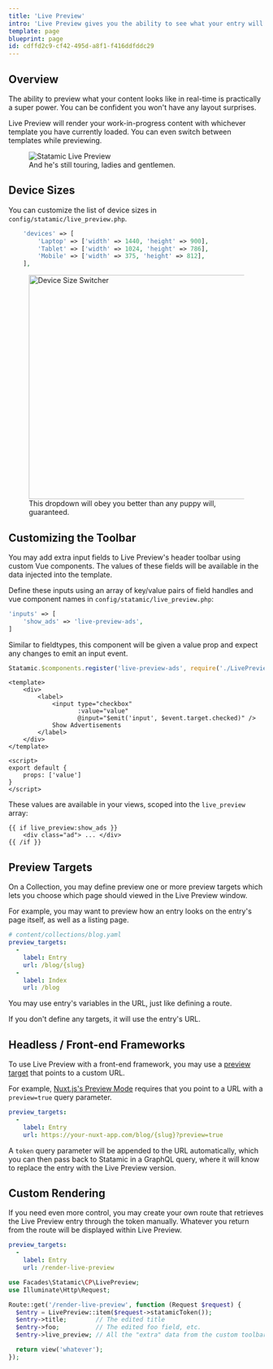 ```yaml
---
title: 'Live Preview'
intro: 'Live Preview gives you the ability to see what your entry will look like in real time as you write and edit. You can configure and switch the preview screen size, pop it out into a new window, and even switch to AMP mode if enabled.'
template: page
blueprint: page
id: cdffd2c9-cf42-495d-a8f1-f416ddfddc29
---
```

## Overview

The ability to preview what your content looks like in real-time is practically a super power. You can be confident you won't have any layout surprises.

Live Preview will render your work-in-progress content with whichever template you have currently loaded. You can even switch between templates while previewing.

<figure>
    <img src="/img/live-preview.jpg" alt="Statamic Live Preview">
    <figcaption>And he's still touring, ladies and gentlemen.</figcaption>
</figure>

## Device Sizes

You can customize the list of device sizes in `config/statamic/live_preview.php`.

``` php
    'devices' => [
        'Laptop' => ['width' => 1440, 'height' => 900],
        'Tablet' => ['width' => 1024, 'height' => 786],
        'Mobile' => ['width' => 375, 'height' => 812],
    ],
```

<figure>
    <img src="/img/device-sizes.png" alt="Device Size Switcher" width="441">
    <figcaption>This dropdown will obey you better than any puppy will, guaranteed.</figcaption>
</figure>

## Customizing the Toolbar

You may add extra input fields to Live Preview's header toolbar using custom Vue components. The values of these fields will be available in the data injected into the template.

Define these inputs using an array of key/value pairs of field handles and vue component names in `config/statamic/live_preview.php`:

``` php
'inputs' => [
    'show_ads' => 'live-preview-ads',
]
```

Similar to fieldtypes, this component will be given a value prop and expect any changes to emit an input event.

``` javascript
Statamic.$components.register('live-preview-ads', require('./LivePreviewAds.vue'));
```

``` vue
<template>
    <div>
        <label>
            <input type="checkbox"
                   :value="value"
                   @input="$emit('input', $event.target.checked)" />
            Show Advertisements
        </label>
    </div>
</template>

<script>
export default {
    props: ['value']
}
</script>
```

These values are available in your views, scoped into the `live_preview` array:

```
{{ if live_preview:show_ads }}
    <div class="ad"> ... </div>
{{ /if }}
```

## Preview Targets

On a Collection, you may define preview one or more preview targets which lets you choose which page should viewed in the Live Preview window.

For example, you may want to preview how an entry looks on the entry's page itself, as well as a listing page.

```yaml
# content/collections/blog.yaml
preview_targets:
  -
    label: Entry
    url: /blog/{slug}
  -
    label: Index
    url: /blog
```

You may use entry's variables in the URL, just like defining a route.

If you don't define any targets, it will use the entry's URL.

## Headless / Front-end Frameworks

To use Live Preview with a front-end framework, you may use a [preview target](#preview-targets) that points to a custom URL.

For example, [Nuxt.js's Preview Mode](https://nuxtjs.org/docs/features/live-preview#preview-mode) requires that you point to a URL with a `preview=true` query parameter.

```yaml
preview_targets:
  -
    label: Entry
    url: https://your-nuxt-app.com/blog/{slug}?preview=true
```

A `token` query parameter will be appended to the URL automatically, which you can then pass back to Statamic in a GraphQL query, where it will know to replace the entry with the Live Preview version.

## Custom Rendering

If you need even more control, you may create your own route that retrieves the Live Preview entry through the token manually. Whatever you return from the route will be displayed within Live Preview.

```yaml
preview_targets:
  -
    label: Entry
    url: /render-live-preview
```

```php
use Facades\Statamic\CP\LivePreview;
use Illuminate\Http\Request;

Route::get('/render-live-preview', function (Request $request) {
  $entry = LivePreview::item($request->statamicToken());
  $entry->title;        // The edited title
  $entry->foo;          // The edited foo field, etc.
  $entry->live_preview; // All the "extra" data from the custom toolbar fields are in here.

  return view('whatever');
});
```
